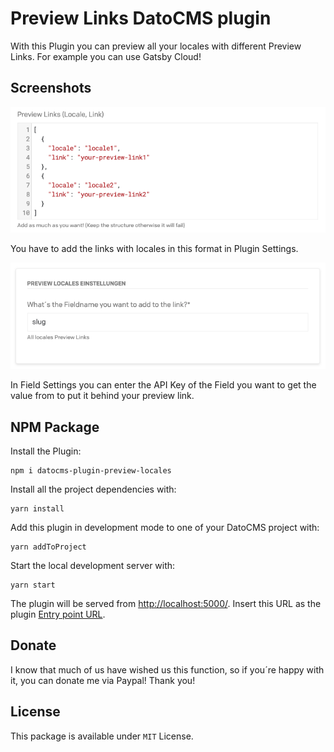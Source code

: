 # Preview Links DatoCMS plugin

With this Plugin you can preview all your locales with different Preview Links. For example you can use Gatsby Cloud!

## Screenshots

![Plugin Settings](./docs/cover.png)

You have to add the links with locales in this format in Plugin Settings.

![Field Settings](./docs/settings.png)

In Field Settings you can enter the API Key of the Field you want to get the value from to put it behind your preview link.

## NPM Package

Install the Plugin:

```
npm i datocms-plugin-preview-locales
```

Install all the project dependencies with:

```
yarn install
```

Add this plugin in development mode to one of your DatoCMS project with:

```
yarn addToProject
```

Start the local development server with:

```
yarn start
```

The plugin will be served from [http://localhost:5000/](http://localhost:5000/). Insert this URL as the plugin [Entry point URL](https://www.datocms.com/docs/plugins/creating-a-new-plugin/).

## Donate

I know that much of us have wished us this function, so if you´re happy with it, you can donate me via Paypal! Thank you!

## License
This package is available under `MIT` License.